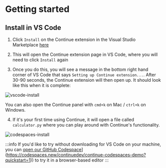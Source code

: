 # Getting started

## Install in VS Code

1. Click `Install` on the Continue extension in the Visual Studio Marketplace [here](https://marketplace.visualstudio.com/items?itemName=Continue.continue)

2. This will open the Continue extension page in VS Code, where you will need to click `Install` again

3. Once you do this, you will see a message in the bottom right hand corner of VS Code that says `Setting up Continue extension...`. After 30-90 seconds, the Continue extension will then open up. It should look like this when it is complete:

![vscode-install](/img/continue-screenshot.png)

You can also open the Continue panel with `cmd+k` on Mac / `ctrl+k` on Windows.

4. If it's your first time using Continue, it will open a file called `calculator.py` where you can play around with Continue's functionality.

![codespaces-install](/img/continue-screenshot2.png)

:::info
If you'd like to try without downloading for VS Code on your machine, you can [open our GitHub Codespace](https://github.com/codespaces/badge.svg)](https://codespaces.new/continuedev/continue-codespaces-demo?quickstart=1)) to try it in a browser-based editor
:::
